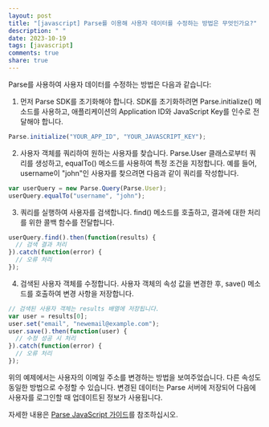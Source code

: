 ```yaml
---
layout: post
title: "[javascript] Parse를 이용해 사용자 데이터를 수정하는 방법은 무엇인가요?"
description: " "
date: 2023-10-19
tags: [javascript]
comments: true
share: true
---
```

Parse를 사용하여 사용자 데이터를 수정하는 방법은 다음과 같습니다:

1. 먼저 Parse SDK를 초기화해야 합니다. SDK를 초기화하려면 Parse.initialize() 메소드를 사용하고, 애플리케이션의 Application ID와 JavaScript Key를 인수로 전달해야 합니다.

```javascript
Parse.initialize("YOUR_APP_ID", "YOUR_JAVASCRIPT_KEY");
```

2. 사용자 객체를 쿼리하여 원하는 사용자를 찾습니다. Parse.User 클래스로부터 쿼리를 생성하고, equalTo() 메소드를 사용하여 특정 조건을 지정합니다. 예를 들어, username이 "john"인 사용자를 찾으려면 다음과 같이 쿼리를 작성합니다.

```javascript
var userQuery = new Parse.Query(Parse.User);
userQuery.equalTo("username", "john");
```

3. 쿼리를 실행하여 사용자를 검색합니다. find() 메소드를 호출하고, 결과에 대한 처리를 위한 콜백 함수를 전달합니다.

```javascript
userQuery.find().then(function(results) {
  // 검색 결과 처리
}).catch(function(error) {
  // 오류 처리
});
```

4. 검색된 사용자 객체를 수정합니다. 사용자 객체의 속성 값을 변경한 후, save() 메소드를 호출하여 변경 사항을 저장합니다.

```javascript
// 검색된 사용자 객체는 results 배열에 저장됩니다.
var user = results[0];
user.set("email", "newemail@example.com");
user.save().then(function(user) {
  // 수정 성공 시 처리
}).catch(function(error) {
  // 오류 처리
});
```

위의 예제에서는 사용자의 이메일 주소를 변경하는 방법을 보여주었습니다. 다른 속성도 동일한 방법으로 수정할 수 있습니다. 변경된 데이터는 Parse 서버에 저장되어 다음에 사용자를 로그인할 때 업데이트된 정보가 사용됩니다.

자세한 내용은 [Parse JavaScript 가이드](https://docs.parseplatform.org/js/guide/)를 참조하십시오.